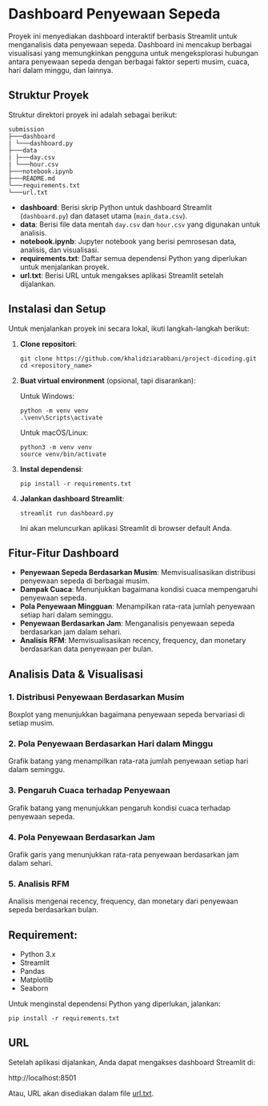 # Dashboard Penyewaan Sepeda

Proyek ini menyediakan dashboard interaktif berbasis Streamlit untuk menganalisis data penyewaan sepeda. Dashboard ini mencakup berbagai visualisasi yang memungkinkan pengguna untuk mengeksplorasi hubungan antara penyewaan sepeda dengan berbagai faktor seperti musim, cuaca, hari dalam minggu, dan lainnya.

## Struktur Proyek

Struktur direktori proyek ini adalah sebagai berikut:

```
submission
├───dashboard
| └───dashboard.py
├───data
| ├───day.csv
| └───hour.csv
├───notebook.ipynb
├───README.md
└───requirements.txt
└───url.txt
```

- **dashboard**: Berisi skrip Python untuk dashboard Streamlit (`dashboard.py`) dan dataset utama (`main_data.csv`).
- **data**: Berisi file data mentah `day.csv` dan `hour.csv` yang digunakan untuk analisis.
- **notebook.ipynb**: Jupyter notebook yang berisi pemrosesan data, analisis, dan visualisasi.
- **requirements.txt**: Daftar semua dependensi Python yang diperlukan untuk menjalankan proyek.
- **url.txt**: Berisi URL untuk mengakses aplikasi Streamlit setelah dijalankan.

## Instalasi dan Setup

Untuk menjalankan proyek ini secara lokal, ikuti langkah-langkah berikut:

1. **Clone repositori**:

    ```
    git clone https://github.com/khalidziarabbani/project-dicoding.git
    cd <repository_name>
    ```

2. **Buat virtual environment** (opsional, tapi disarankan):

    Untuk Windows:
    ```
    python -m venv venv
    .\venv\Scripts\activate
    ```

    Untuk macOS/Linux:
    ```
    python3 -m venv venv
    source venv/bin/activate
    ```

3. **Instal dependensi**:

    ```
    pip install -r requirements.txt
    ```

4. **Jalankan dashboard Streamlit**:

    ```
    streamlit run dashboard.py
    ```

    Ini akan meluncurkan aplikasi Streamlit di browser default Anda.

## Fitur-Fitur Dashboard

- **Penyewaan Sepeda Berdasarkan Musim**: Memvisualisasikan distribusi penyewaan sepeda di berbagai musim.
- **Dampak Cuaca**: Menunjukkan bagaimana kondisi cuaca mempengaruhi penyewaan sepeda.
- **Pola Penyewaan Mingguan**: Menampilkan rata-rata jumlah penyewaan setiap hari dalam seminggu.
- **Penyewaan Berdasarkan Jam**: Menganalisis penyewaan sepeda berdasarkan jam dalam sehari.
- **Analisis RFM**: Memvisualisasikan recency, frequency, dan monetary berdasarkan data penyewaan per bulan.

## Analisis Data & Visualisasi

### 1. Distribusi Penyewaan Berdasarkan Musim
Boxplot yang menunjukkan bagaimana penyewaan sepeda bervariasi di setiap musim.

### 2. Pola Penyewaan Berdasarkan Hari dalam Minggu
Grafik batang yang menampilkan rata-rata jumlah penyewaan setiap hari dalam seminggu.

### 3. Pengaruh Cuaca terhadap Penyewaan
Grafik batang yang menunjukkan pengaruh kondisi cuaca terhadap penyewaan sepeda.

### 4. Pola Penyewaan Berdasarkan Jam
Grafik garis yang menunjukkan rata-rata penyewaan berdasarkan jam dalam sehari.

### 5. Analisis RFM
Analisis mengenai recency, frequency, dan monetary dari penyewaan sepeda berdasarkan bulan.

## Requirement:

- Python 3.x
- Streamlit
- Pandas
- Matplotlib
- Seaborn

Untuk menginstal dependensi Python yang diperlukan, jalankan:

```
pip install -r requirements.txt
```

## URL

Setelah aplikasi dijalankan, Anda dapat mengakses dashboard Streamlit di:

http://localhost:8501


Atau, URL akan disediakan dalam file [url.txt](url.txt).